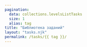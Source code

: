```yaml
---
pagination:
  data: collections.levelsListTasks
  size: 1
  alias: tag
title: "Библиотека заданий"
layout: "tasks.njk"
permalink: /tasks/{{ tag }}/
---
```

